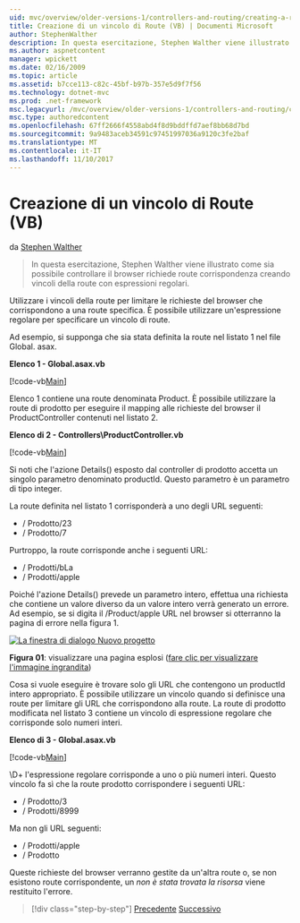 ```yaml
---
uid: mvc/overview/older-versions-1/controllers-and-routing/creating-a-route-constraint-vb
title: Creazione di un vincolo di Route (VB) | Documenti Microsoft
author: StephenWalther
description: In questa esercitazione, Stephen Walther viene illustrato come sia possibile controllare il browser richiede route corrispondenza creando vincoli della route con espressioni regolari.
ms.author: aspnetcontent
manager: wpickett
ms.date: 02/16/2009
ms.topic: article
ms.assetid: b7cce113-c82c-45bf-b97b-357e5d9f7f56
ms.technology: dotnet-mvc
ms.prod: .net-framework
msc.legacyurl: /mvc/overview/older-versions-1/controllers-and-routing/creating-a-route-constraint-vb
msc.type: authoredcontent
ms.openlocfilehash: 67ff2666f4558abd4f8d9bddffd7aef8bb68d7bd
ms.sourcegitcommit: 9a9483aceb34591c97451997036a9120c3fe2baf
ms.translationtype: MT
ms.contentlocale: it-IT
ms.lasthandoff: 11/10/2017
---
```

<a name="creating-a-route-constraint-vb"></a>Creazione di un vincolo di Route (VB)
====================
da [Stephen Walther](https://github.com/StephenWalther)

> In questa esercitazione, Stephen Walther viene illustrato come sia possibile controllare il browser richiede route corrispondenza creando vincoli della route con espressioni regolari.


Utilizzare i vincoli della route per limitare le richieste del browser che corrispondono a una route specifica. È possibile utilizzare un'espressione regolare per specificare un vincolo di route.

Ad esempio, si supponga che sia stata definita la route nel listato 1 nel file Global. asax.

**Elenco 1 - Global.asax.vb**

[!code-vb[Main](creating-a-route-constraint-vb/samples/sample1.vb)]

Elenco 1 contiene una route denominata Product. È possibile utilizzare la route di prodotto per eseguire il mapping alle richieste del browser il ProductController contenuti nel listato 2.

**Elenco di 2 - Controllers\ProductController.vb**

[!code-vb[Main](creating-a-route-constraint-vb/samples/sample2.vb)]

Si noti che l'azione Details() esposto dal controller di prodotto accetta un singolo parametro denominato productId. Questo parametro è un parametro di tipo integer.

La route definita nel listato 1 corrisponderà a uno degli URL seguenti:

- / Prodotto/23
- / Prodotto/7

Purtroppo, la route corrisponde anche i seguenti URL:

- / Prodotti/bLa
- / Prodotti/apple

Poiché l'azione Details() prevede un parametro intero, effettua una richiesta che contiene un valore diverso da un valore intero verrà generato un errore. Ad esempio, se si digita il /Product/apple URL nel browser si otterranno la pagina di errore nella figura 1.


[![La finestra di dialogo Nuovo progetto](creating-a-route-constraint-vb/_static/image1.jpg)](creating-a-route-constraint-vb/_static/image1.png)

**Figura 01**: visualizzare una pagina esplosi ([fare clic per visualizzare l'immagine ingrandita](creating-a-route-constraint-vb/_static/image2.png))


Cosa si vuole eseguire è trovare solo gli URL che contengono un productId intero appropriato. È possibile utilizzare un vincolo quando si definisce una route per limitare gli URL che corrispondono alla route. La route di prodotto modificata nel listato 3 contiene un vincolo di espressione regolare che corrisponde solo numeri interi.

**Elenco di 3 - Global.asax.vb**

[!code-vb[Main](creating-a-route-constraint-vb/samples/sample3.vb)]

\D+ l'espressione regolare corrisponde a uno o più numeri interi. Questo vincolo fa sì che la route prodotto corrispondere i seguenti URL:

- / Prodotto/3
- / Prodotti/8999

Ma non gli URL seguenti:

- / Prodotti/apple
- / Prodotto

Queste richieste del browser verranno gestite da un'altra route o, se non esistono route corrispondente, un *non è stata trovata la risorsa* viene restituito l'errore.

>[!div class="step-by-step"]
[Precedente](creating-custom-routes-vb.md)
[Successivo](creating-a-custom-route-constraint-vb.md)
